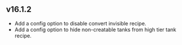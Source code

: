 ## v16.1.2
* Add a config option to disable convert invisible recipe.
* Add a config option to hide non-creatable tanks from high tier tank recipe.
